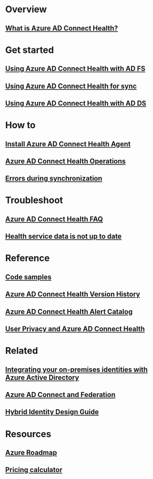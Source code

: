 # Overview
## [What is Azure AD Connect Health?](active-directory-aadconnect-health.md)

# Get started
## [Using Azure AD Connect Health with AD FS](active-directory-aadconnect-health-adfs.md)
## [Using Azure AD Connect Health for sync](active-directory-aadconnect-health-sync.md)
## [Using Azure AD Connect Health with AD DS](active-directory-aadconnect-health-adds.md)

# How to
## [Install Azure AD Connect Health Agent](active-directory-aadconnect-health-agent-install.md)
## [Azure AD Connect Health Operations](active-directory-aadconnect-health-operations.md)
## [Errors during synchronization](../active-directory-aadconnect-troubleshoot-sync-errors.md)

# Troubleshoot
## [Azure AD Connect Health FAQ](active-directory-aadconnect-health-faq.md)
## [Health service data is not up to date](active-directory-aadconnect-health-data-freshness.md)

# Reference
## [Code samples](https://azure.microsoft.com/resources/samples/?service=active-directory)
## [Azure AD Connect Health Version History](active-directory-aadconnect-health-version-history.md)
## [Azure AD Connect Health Alert Catalog](active-directory-aadconnect-health-alert-catalog.md)
## [User Privacy and Azure AD Connect Health](active-directory-aadconnect-health-gdpr.md)

# Related
## [Integrating your on-premises identities with Azure Active Directory](../active-directory-aadconnect.md)
## [Azure AD Connect and Federation](../active-directory-aadconnectfed-whatis.md)
## [Hybrid Identity Design Guide](../active-directory-hybrid-identity-design-considerations-overview.md)

# Resources
## [Azure Roadmap](https://azure.microsoft.com/roadmap/?category=security-identity)
## [Pricing calculator](https://azure.microsoft.com/pricing/calculator/)
